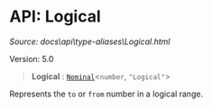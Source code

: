 # API: Logical

*Source: docs\api\type-aliases\Logical.html*

Version: 5.0

> **Logical** : [`Nominal`](Nominal.md)<`number`, `"Logical"`>

Represents the `to` or `from` number in a logical range.

